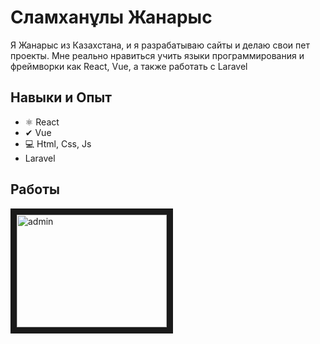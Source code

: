 # Сламханұлы Жанарыс
Я Жанарыс из Казахстана, и я разрабатываю сайты и делаю свои пет проекты. Мне реально нравиться учить языки программирования и фреймворки как React, Vue, а также работать с Laravel

## Навыки и Опыт
* ⚛ React
* ✔ Vue
* 💻 Html, Css, Js
* Laravel

## Работы
<a target="_blank" href="https://ecommerce-admin-navy.vercel.app/"><img src="https://i.postimg.cc/7hCXpcQD/ecommerce-admin-navy-vercel-app-75d297e0-df5c-47e4-a033-5c5bedba3205.png" alt="admin" width="240" height="180" border="10" /></a>

<!--
**zhanik228/zhanik228** is a ✨ _special_ ✨ repository because its `README.md` (this file) appears on your GitHub profile.

Here are some ideas to get you started:

- 🔭 I’m currently working on ...
- 🌱 I’m currently learning ...
- 👯 I’m looking to collaborate on ...
- 🤔 I’m looking for help with ...
- 💬 Ask me about ...
- 📫 How to reach me: ...
- 😄 Pronouns: ...
- ⚡ Fun fact: ...
-->
